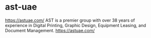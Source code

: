 # ast-uae
 https://astuae.com/  AST is a premier group with over 38 years of experience in Digital Printing, Graphic Design, Equipment Leasing, and Document Management. https://astuae.com/
